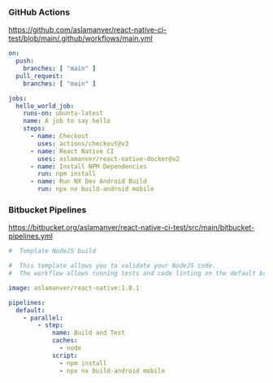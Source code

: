 ### GitHub Actions
https://github.com/aslamanver/react-native-ci-test/blob/main/.github/workflows/main.yml

```yml
on:
  push:
    branches: [ "main" ]
  pull_request:
    branches: [ "main" ]

jobs:
  hello_world_job:
    runs-on: ubuntu-latest
    name: A job to say hello
    steps:
      - name: Checkout
        uses: actions/checkout@v3
      - name: React Native CI
        uses: aslamanver/react-native-docker@v2
      - name: Install NPM Dependencies
        run: npm install
      - name: Run NX Dev Android Build
        run: npx nx build-android mobile
```

### Bitbucket Pipelines
https://bitbucket.org/aslamanver/react-native-ci-test/src/main/bitbucket-pipelines.yml

```yml
#  Template NodeJS build

#  This template allows you to validate your NodeJS code.
#  The workflow allows running tests and code linting on the default branch.

image: aslamanver/react-native:1.0.1

pipelines:
  default:
    - parallel:
        - step:
            name: Build and Test
            caches:
              - node
            script:
              - npm install
              - npx nx build-android mobile

```
